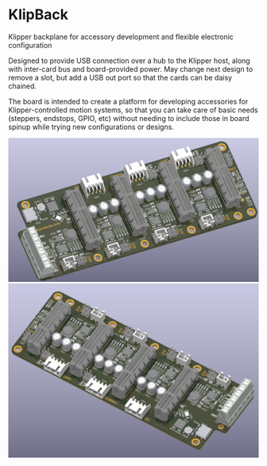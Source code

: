 # KlipBack
Klipper backplane for accessory development and flexible electronic configuration

Designed to provide USB connection over a hub to the Klipper host, along with inter-card bus and board-provided power.
May change next design to remove a slot, but add a USB out port so that the cards can be daisy chained.

The board is intended to create a platform for developing accessories for Klipper-controlled motion systems, so that you can take care of basic needs (steppers, endstops, GPIO, etc) without needing to include those in board spinup while trying new configurations or designs.

![Render 1](render1.png)
![Render 2](render2.png)

